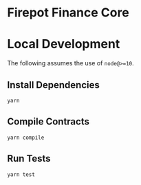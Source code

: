# Firepot Finance Core

# Local Development

The following assumes the use of `node@>=10`.

## Install Dependencies

`yarn`

## Compile Contracts

`yarn compile`

## Run Tests

`yarn test`
